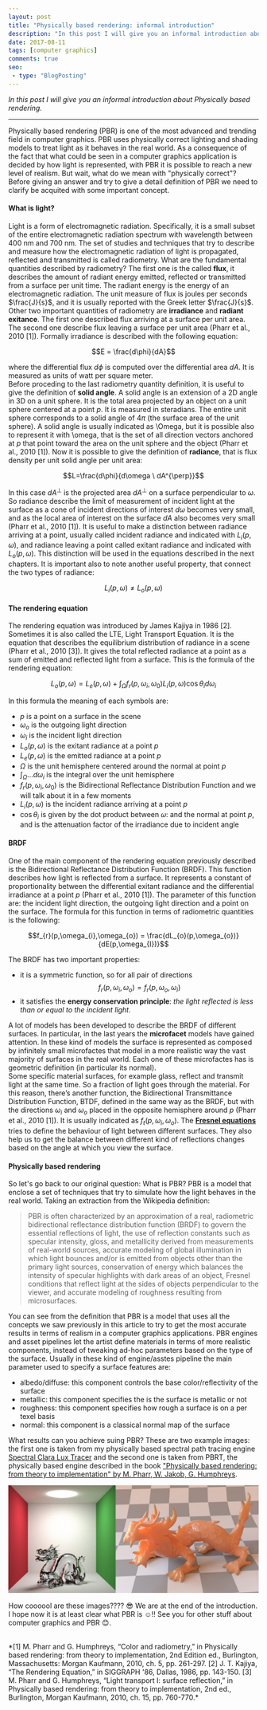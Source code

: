 ```yaml
---
layout: post
title: "Physically based rendering: informal introduction"
description: "In this post I will give you an informal introduction about Physically based rendering."
date: 2017-08-11
tags: [computer graphics]
comments: true
seo:
 - type: "BlogPosting"
---
```


*In this post I will give you an informal introduction about Physically based rendering.*

---

Physically based rendering (PBR) is one of the most advanced and trending field in computer graphics. PBR uses physically correct lighting and shading models to treat light as it behaves in the real world. As a consequence of the fact that what could be seen in a computer graphics application is decided by how light is represented, with PBR it is possible to reach a new level of realism. But wait, what do we mean with "physically correct"?  
Before giving an answer and try to give a detail definition of PBR we need to clarify be acquited with some important concept.

#### **What is light?**

Light is a form of electromagnetic radiation. Specifically, it is a small subset of the entire electromagnetic
radiation spectrum with wavelength between 400 nm and 700 nm. The set of studies and techniques that try to describe and measure how the electromagnetic radiation of light is propagated, reflected and transmitted is called radiometry. What are the fundamental quantities described by radiometry? The first one is the called **flux**, it describes the amount of radiant energy emitted, reflected or transmitted from a surface per unit time. The radiant energy is the energy of an electromagnetic radiation. The unit measure of flux is joules per seconds $\frac{J}{s}$, and it is usually reported with the Greek letter $\frac{J}{s}$.  
Other two important quantities of radiometry are **irradiance** and **radiant exitance**. The first one described flux arriving at a surface per unit area. The second one describe flux leaving a surface per unit area (Pharr et al., 2010 [1]). Formally irradiance is described with the following equation:

$$E = \frac{d\phi}{dA}$$

where the differential flux $d\phi$ is computed over the differential area $dA$. It is measured as units of watt
per square meter.  
Before proceding to the last radiometry quantity definition, it is useful to give the definition of **solid angle**. A solid angle is an extension of a 2D angle in 3D on a unit sphere. It is the total area projected by an object on a unit sphere centered at a point $p$. It is measured in steradians. The entire unit sphere corresponds to a solid angle of $4\pi$ (the surface area of the unit sphere). A solid angle is usually indicated as \Omega, but it is possible also to represent it with \omega, that is the set of all direction vectors anchored at $p$ that point toward the area on the unit sphere and the object (Pharr et al., 2010 [1]).
Now it is possible to give the definition of **radiance**, that is flux density per unit solid angle per unit area:

$$L=\frac{d\phi}{d\omega \ dA^{\perp}}$$

In this case $dA^{\perp}$ is the projected area $dA^{\perp}$ on a surface perpendicular to $\omega$. So radiance describe the limit of measurement of incident light at the surface as a cone of incident directions of interest ${d\omega}$ becomes very small, and as the local area of interest on the surface $dA$ also becomes very small (Pharr et al., 2010 [1]). It is useful to make a distinction between radiance arriving at a point, usually called incident radiance and indicated with $L_{i}(p,\omega)$, and radiance leaving a point called exitant radiance and indicated with $L_{o}(p,\omega)$. This distinction will be used in the equations described in the next
chapters. It is important also to note another useful property, that connect the two types of radiance:

$$L_{i}(p,\omega) \neq L_{o}(p,\omega)$$

#### **The rendering equation**

The rendering equation was introduced by James Kajiya in 1986 [2]. Sometimes it is also called the LTE, Light Transport Equation. It is the equation that describes the equilibrium distribution of radiance in a scene (Pharr et al., 2010 [3]). It gives the total reflected radiance at a point as a sum of emitted and reflected light from a surface. This is the formula of the rendering equation:

$$L_{o}(p,\omega) = L_{e}(p,\omega) + \int_{\Omega}f_{r}(p,\omega_{i},\omega_{0})L_{i}(p,\omega)\cos\theta_{i}d\omega_{i}$$

In this formula the meaning of each symbols are:
* $p$ is a point on a surface in the scene
* $\omega_{o}$ is the outgoing light direction
* $\omega_{i}$ is the incident light direction
* $L_{o}(p,\omega)$ is the exitant radiance at a point $p$
* $L_{e}(p,\omega)$ is the emitted radiance at a point $p$
* $\Omega$ is the unit hemisphere centered around the normal at point $p$
* $\int_{\Omega}...d\omega_{i}$ is the integral over the unit hemisphere
* $f_{r}(p,\omega_{i},\omega_{0})$ is the Bidirectional Reflectance Distribution Function and we will talk about it in a few moments
* $L_{i}(p,\omega)$ is the incident radiance arriving at a point $p$
* $\cos\theta_{i}$ is given by the dot product between 𝜔: and the normal at point $p$, and is the attenuation factor of the irradiance due to incident angle

#### **BRDF**
One of the main component of the rendering equation previously described is the Bidirectional Reflectance Distribution Function (BRDF). This function describes how light is reflected from a surface. It represents a constant of proportionality between the differential exitant radiance and the differential irradiance at a point $p$ (Pharr et al., 2010 [1]). The parameter of this function are: the incident light direction, the outgoing light direction and a point on the surface. The formula for this function in terms of radiometric quantities is the following:

$$f_{r}(p,\omega_{i},\omega_{o}) = \frac{dL_{o}(p,\omega_{o})}{dE(p,\omega_{I})}$$

The BRDF has two important properties:
* it is a symmetric function, so for all pair of directions $$f_{r}(p,\omega_{i},\omega_{o}) = f_{r}(p,\omega_{o},\omega_{i})$$
* it satisfies the **energy conservation principle**: *the light reflected is less than or equal to the incident light*.

A lot of models has been developed to describe the BRDF of different surfaces. In particular, in the last years the **microfacet** models have gained attention. In these kind of models the surface is represented as composed by infinitely small microfactes that model in a more realistic way the vast majority of surfaces in the real world. Each one of these microfactes has is geometric definition (in particular its normal).  
Some specific material surfaces, for example glass, reflect and transmit light at the same time. So a fraction of light goes through the material. For this reason, there’s another function, the Bidirectional Transmittance Distribution Function, BTDF, defined in the same way as the BRDF, but with the directions $\omega_{i}$ and $\omega_{o}$ placed in the opposite hemisphere around $p$ (Pharr et al., 2010 [1]). It is usually indicated as $f_{t}(p,\omega_{i},\omega_{o})$.
The **[Fresnel equations](https://en.wikipedia.org/wiki/Fresnel_equations "Fresnel equations")** tries to define the behaviour of light between different surfaces. They also help us to get the balance between different kind of reflections changes based on the angle at which you view the surface.


#### **Physically based rendering**
So let's go back to our original question: What is PBR?
PBR is a model that enclose a set of techniques that try to simulate how the light behaves in the real world.
Taking an extraction from the Wikipedia definition:

>PBR is often characterized by an approximation of a real, radiometric bidirectional reflectance distribution function (BRDF) to govern the essential reflections of light, the use of reflection constants such as specular intensity, gloss, and metallicity derived from measurements of real-world sources, accurate modeling of global illumination in which light bounces and/or is emitted from objects other than the primary light sources, conservation of energy which balances the intensity of specular highlights with dark areas of an object, Fresnel conditions that reflect light at the sides of objects perpendicular to the viewer, and accurate modeling of roughness resulting from microsurfaces.

You can see from the definition that PBR is a model that uses all the concepts we saw previously in this article to try to get the most accurate results in terms of realism in a computer graphics applications. PBR engines and asset pipelines let the artist define materials in terms of more realistic components, instead of tweaking ad-hoc parameters based on the type of the surface. Usually in these kind of engine/asstes pipeline the main parameter used to specify a surface features are:

* albedo/diffuse: this component controls the base color/reflectivity of the surface
* metallic: this component specifies the is the surface is metallic or not
* roughness: this component specifies how rough a surface is on a per texel basis
* normal: this component is a classical normal map of the surface

What results can you achieve suing PBR? These are two example images: the first one is taken from my physically based spectral path tracing engine [Spectral Clara Lux Tracer](https://github.com/chicio/Spectral-Clara-Lux-Tracer "Spectral Clara Lux Tracer") and the second one is taken from PBRT, the physically based engine described in the book ["Physically based rendering: from theory to implementation" by M. Pharr, W. Jakob, G. Humphreys](http://www.pbrt.org "Physically based rendering: from theory to implementation by M. Pharr, W. Jakob, G. Humphreys").

![Pbr examples](/assets/images/posts/pbr-introduction-examples.jpg "Pbr examples")

How coooool are these images???? :sunglasses:
We are at the end of the introduction. I hope now it is at least clear what PBR is :relaxed:!! See you for other stuff about computer graphics and PBR :blush:.
  
<br/>  
*[1] M. Pharr and G. Humphreys, “Color and radiometry,” in Physically based rendering: from theory to implementation, 2nd Edition ed., Burlington, Massachusetts: Morgan Kaufmann, 2010, ch. 5, pp. 261-297.  
[2] J. T. Kajiya, “The Rendering Equation,” in SIGGRAPH '86, Dallas, 1986, pp. 143-150.  
[3] M. Pharr and G. Humphreys, “Light transport I: surface reflection,” in Physically based rendering: from theory to implementation, 2nd ed., Burlington, Morgan Kaufmann, 2010, ch. 15, pp. 760-770.*
